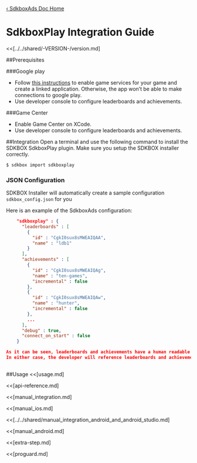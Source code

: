 [&#8249; SdkboxAds Doc Home](./)

<h1>SdkboxPlay Integration Guide</h1>
<<[../../shared/-VERSION-/version.md]

##Prerequisites

###Google play
 + Follow [this instructions](https://developers.google.com/games/services/console/enabling#step_2_add_your_game_to_the_dev_console) to enable game services for your game and create a linked application. Otherwise, the app won’t be able to make connections to google play. 
 + Use developer console to configure leaderboards and achievements.

###Game Center
 + Enable Game Center on XCode.
 + Use developer console to configure leaderboards and achievements.


##Integration
Open a terminal and use the following command to install the SDKBOX SdkboxPlay plugin. Make sure you setup the SDKBOX installer correctly.
```bash
$ sdkbox import sdkboxplay
```

<!--## Configuration
<<[../../shared/sdkbox_cloud.md]
<<[../../shared/remote_application_config.md]-->

### JSON Configuration
SDKBOX Installer will automatically create a sample configuration `sdkbox_config.json` for you

Here is an example of the SdkboxAds configuration:
```json
    "sdkboxplay" : {
      "leaderboards" : [
        {
          "id" : "CgkI0sux8sMWEAIQAA",
          "name" : "ldb1"
        }
      ],
      "achievements" : [
        {
          "id" : "CgkI0sux8sMWEAIQAg",
          "name" : "ten-games",
          "incremental" : false
        },
        {
          "id" : "CgkI0sux8sMWEAIQAw",
          "name" : "hunter",
          "incremental" : false
        },
        ...
      ],
      "debug" : true,
      "connect_on_start" : false
    }

As it can be seen, leaderboards and achievements have a human readable name, and a machine generated id. This is on purpose so that the same API can be used between platforms. While Google play generated random ids like the ones shown, iOS Game Center will be more human friendly. 
In either case, the developer will reference leaderboards and achievements by a name of his choice, like in the example shown.
    
```

<!--<<[sdkbox-config-encrypt.md]-->

##Usage
<<[usage.md]

<<[api-reference.md]

<<[manual_integration.md]

<<[manual_ios.md]

<<[../../shared/manual_integration_android_and_android_studio.md]

<<[manual_android.md]

<<[extra-step.md]

<<[proguard.md]

